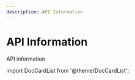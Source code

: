```yaml
---
description: API Information
---
```


# API Information

API information

import DocCardList from '@theme/DocCardList';

<DocCardList />